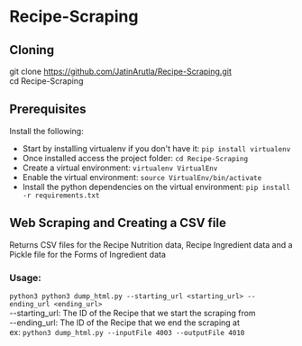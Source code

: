 # Recipe-Scraping
 
## Cloning
git clone https://github.com/JatinArutla/Recipe-Scraping.git <br>
cd Recipe-Scraping

## Prerequisites
Install the following:
* Start by installing virtualenv if you don't have it: ``` pip install virtualenv ```
* Once installed access the project folder: ``` cd Recipe-Scraping ```
* Create a virtual environment: ``` virtualenv VirtualEnv ```
* Enable the virtual environment: ``` source VirtualEnv/bin/activate ```
* Install the python dependencies on the virtual environment: ``` pip install -r requirements.txt ```

## Web Scraping and Creating a CSV file
Returns CSV files for the Recipe Nutrition data, Recipe Ingredient data and a Pickle file for the Forms of Ingredient data
### Usage:
``` python3 python3 dump_html.py --starting_url <starting_url> --ending_url <ending_url> ```      
--starting_url: The ID of the Recipe that we start the scraping from    
--ending_url: The ID of the Recipe that we end the scraping at       
ex: ``` python3 dump_html.py --inputFile 4003 --outputFile 4010 ```
